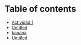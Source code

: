 # Table of contents

* [Actividad 1](README.md)
* [Untitled](untitled-1.md)
* [banana](banana.md)
* [Untitled](untitled.md)

